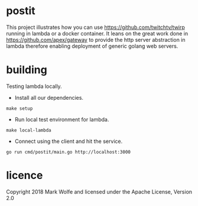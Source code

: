 # postit

This project illustrates how you can use https://github.com/twitchtv/twirp running in lambda or a docker container. It leans on the great work done in https://github.com/apex/gateway to provide the http server abstraction in lambda therefore enabling deployment of generic golang web servers.

# building

Testing lambda locally.

* Install all our dependencies.

```
make setup
```

* Run local test environment for lambda.

```
make local-lambda
```

* Connect using the client and hit the service.

```
go run cmd/postit/main.go http://localhost:3000
```

# licence

Copyright 2018 Mark Wolfe and licensed under the Apache License, Version 2.0